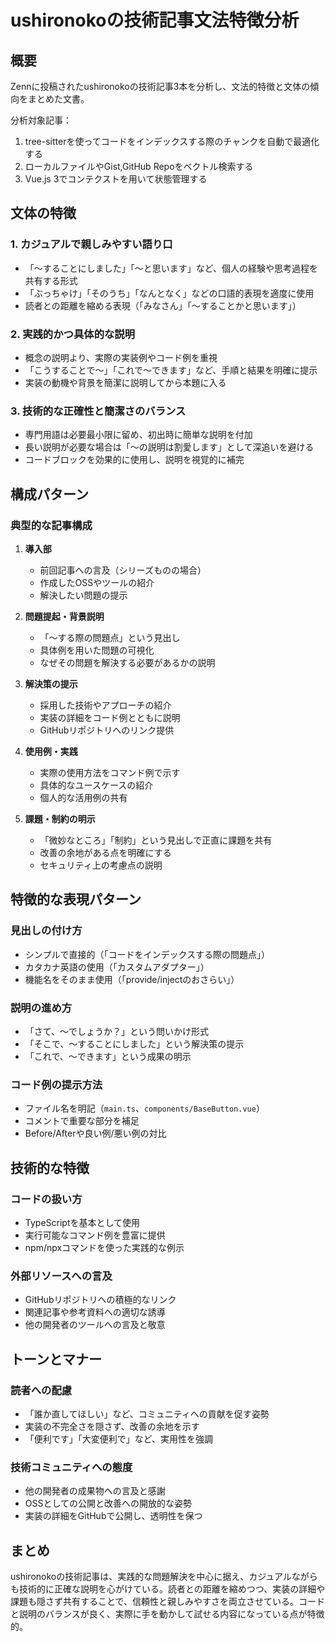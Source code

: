 # ushironokoの技術記事文法特徴分析

## 概要

Zennに投稿されたushironokoの技術記事3本を分析し、文法的特徴と文体の傾向をまとめた文書。

分析対象記事：

1. tree-sitterを使ってコードをインデックスする際のチャンクを自動で最適化する
2. ローカルファイルやGist,GitHub Repoをベクトル検索する
3. Vue.js 3でコンテクストを用いて状態管理する

## 文体の特徴

### 1. カジュアルで親しみやすい語り口

- 「〜することにしました」「〜と思います」など、個人の経験や思考過程を共有する形式
- 「ぶっちゃけ」「そのうち」「なんとなく」などの口語的表現を適度に使用
- 読者との距離を縮める表現（「みなさん」「〜することかと思います」）

### 2. 実践的かつ具体的な説明

- 概念の説明より、実際の実装例やコード例を重視
- 「こうすることで〜」「これで〜できます」など、手順と結果を明確に提示
- 実装の動機や背景を簡潔に説明してから本題に入る

### 3. 技術的な正確性と簡潔さのバランス

- 専門用語は必要最小限に留め、初出時に簡単な説明を付加
- 長い説明が必要な場合は「〜の説明は割愛します」として深追いを避ける
- コードブロックを効果的に使用し、説明を視覚的に補完

## 構成パターン

### 典型的な記事構成

1. **導入部**
   - 前回記事への言及（シリーズものの場合）
   - 作成したOSSやツールの紹介
   - 解決したい問題の提示

2. **問題提起・背景説明**
   - 「〜する際の問題点」という見出し
   - 具体例を用いた問題の可視化
   - なぜその問題を解決する必要があるかの説明

3. **解決策の提示**
   - 採用した技術やアプローチの紹介
   - 実装の詳細をコード例とともに説明
   - GitHubリポジトリへのリンク提供

4. **使用例・実践**
   - 実際の使用方法をコマンド例で示す
   - 具体的なユースケースの紹介
   - 個人的な活用例の共有

5. **課題・制約の明示**
   - 「微妙なところ」「制約」という見出しで正直に課題を共有
   - 改善の余地がある点を明確にする
   - セキュリティ上の考慮点の説明

## 特徴的な表現パターン

### 見出しの付け方

- シンプルで直接的（「コードをインデックスする際の問題点」）
- カタカナ英語の使用（「カスタムアダプター」）
- 機能名をそのまま使用（「provide/injectのおさらい」）

### 説明の進め方

- 「さて、〜でしょうか？」という問いかけ形式
- 「そこで、〜することにしました」という解決策の提示
- 「これで、〜できます」という成果の明示

### コード例の提示方法

- ファイル名を明記（`main.ts`、`components/BaseButton.vue`）
- コメントで重要な部分を補足
- Before/Afterや良い例/悪い例の対比

## 技術的な特徴

### コードの扱い方

- TypeScriptを基本として使用
- 実行可能なコマンド例を豊富に提供
- npm/npxコマンドを使った実践的な例示

### 外部リソースへの言及

- GitHubリポジトリへの積極的なリンク
- 関連記事や参考資料への適切な誘導
- 他の開発者のツールへの言及と敬意

## トーンとマナー

### 読者への配慮

- 「誰か直してほしい」など、コミュニティへの貢献を促す姿勢
- 実装の不完全さを隠さず、改善の余地を示す
- 「便利です」「大変便利で」など、実用性を強調

### 技術コミュニティへの態度

- 他の開発者の成果物への言及と感謝
- OSSとしての公開と改善への開放的な姿勢
- 実装の詳細をGitHubで公開し、透明性を保つ

## まとめ

ushironokoの技術記事は、実践的な問題解決を中心に据え、カジュアルながらも技術的に正確な説明を心がけている。読者との距離を縮めつつ、実装の詳細や課題も隠さず共有することで、信頼性と親しみやすさを両立させている。コードと説明のバランスが良く、実際に手を動かして試せる内容になっている点が特徴的。

